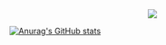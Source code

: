 <div align="center">
	<a href="https://discord.com/users/847772018928779285" >  
  		<img src="https://lanyard.cnrad.dev/api/847772018928779285"  />  
	</a>  
</div>


[![Anurag's GitHub stats](https://github-readme-stats.vercel.app/api?username=CoolJosh0221&show_icons=true&theme=radical)](https://github.com/anuraghazra/github-readme-stats)
